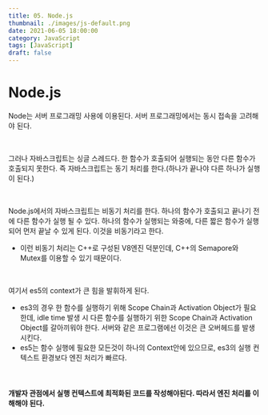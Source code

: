 ```yaml
---
title: 05. Node.js
thumbnail: ./images/js-default.png
date: 2021-06-05 18:00:00
category: JavaScript
tags: [JavaScript]
draft: false
---
```


# Node.js

Node는 서버 프로그래밍 사용에 이용된다. 서버 프로그래밍에서는 동시 접속을 고려해야 된다.

<br>

그러나 자바스크립트는 싱글 스레드다. 한 함수가 호출되어 실행되는 동안 다른 함수가 호출되지 못한다. 즉 자바스크립트는 동기 처리를 한다.(하나가 끝나야 다른 하나가 실행이 된다.)

<br>

Node.js에서의 자바스크립트는 비동기 처리를 한다. 하나의 함수가 호출되고 끝나기 전에 다른 함수가 실행 될 수 있다. 하나의 함수가 실행되는 와중에, 다른 짧은 함수가 실행되어 먼저 끝날 수 있게 된다. 이것을 비동기라고 한다.

- 이런 비동기 처리는 C++로 구성된 V8엔진 덕분인데, C++의 Semapore와 Mutex를 이용할 수 있기 때문이다.

<br>

여기서 es5의 context가 큰 힘을 발휘하게 된다.

- es3의 경우 한 함수를 실행하기 위해 Scope Chain과 Activation Object가 필요한데, idle time 발생 시 다른 함수를 실행하기 위한 Scope Chain과 Activation Object를 갈아끼워야 한다. 서버와 같은 프로그램에선 이것은 큰 오버헤드를 발생시킨다.
- es5는 함수 실행에 필요한 모든것이 하나의 Context안에 있으므로, es3의 실행 컨텍스트 환경보다 엔진 처리가 빠르다.

<br>

#### 개발자 관점에서 실행 컨텍스트에 최적화된 코드를 작성해야된다. 따라서 엔진 처리를 이해해야 된다.
